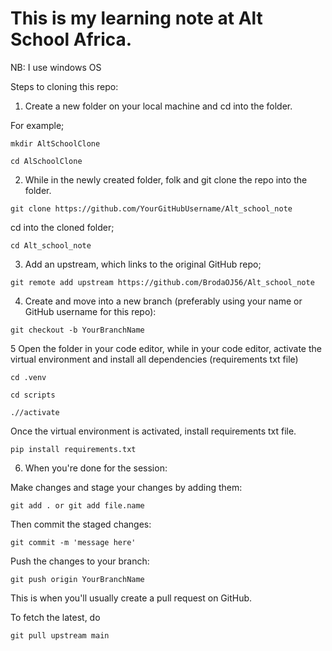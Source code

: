 # This is my learning note at Alt School Africa.

NB: I use windows OS

Steps to cloning this repo:


1. Create a new folder on your local machine and cd into the folder.

For example; 

`
mkdir AltSchoolClone
`

`
cd AlSchoolClone
`

2. While in the newly created folder, folk and git clone the repo into the folder.

`
git clone https://github.com/YourGitHubUsername/Alt_school_note
`

cd  into the cloned folder;

`
cd Alt_school_note 
`

3. Add an upstream, which links to the original GitHub repo;

`
git remote add upstream https://github.com/BrodaOJ56/Alt_school_note
`


4. Create and move into a new branch (preferably using your name or GitHub username for this repo):


`
git checkout -b YourBranchName
`


5 Open the folder in your code editor, while in your code editor, activate the virtual environment and install all dependencies (requirements txt file)

`
cd .venv
`

`
cd scripts
`

`
.//activate
`


Once the virtual environment is activated, install requirements txt file.

`
pip install requirements.txt
`


6. When you're done for the session:

Make changes and stage your changes by adding them:

`
git add . or git add file.name
`


Then commit the staged changes:

`
git commit -m 'message here'
`


Push the changes to your branch:

`
git push origin YourBranchName
`

This is when you'll usually create a pull request on GitHub.


To fetch the latest, do 

`
git pull upstream main
`
